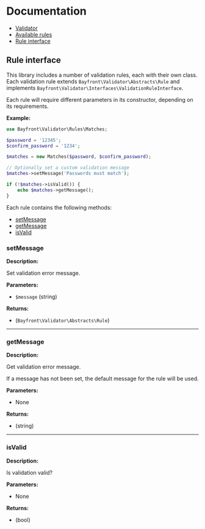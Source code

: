 # Documentation

- [Validator](validator.md)
- [Available rules](rules.md)
- [Rule interface](#rule-interface)

## Rule interface

This library includes a number of validation rules, each with their own class.
Each validation rule extends `Bayfront\Validator\Abstracts\Rule` and implements
`Bayfront\Validator\Interfaces\ValidationRuleInterface`.

Each rule will require different parameters in its constructor, depending on its requirements.

**Example:**

```php
use Bayfront\Validator\Rules\Matches;

$password = '12345';
$confirm_password = '1234';

$matches = new Matches($password, $confirm_password);

// Optionally set a custom validation message
$matches->setMessage('Passwords must match');

if (!$matches->isValid()) {
    echo $matches->getMessage();
}
```

Each rule contains the following methods:

- [setMessage](#setmessage)
- [getMessage](#getmessage)
- [isValid](#isvalid)

### setMessage

**Description:**

Set validation error message.

**Parameters:**

- `$message` (string)

**Returns:**

- (`Bayfront\Validator\Abstracts\Rule`)

<hr />

### getMessage

**Description:**

Get validation error message.

If a message has not been set, the default message for the rule will be used.

**Parameters:**

- None

**Returns:**

- (string)

<hr />

### isValid

**Description:**

Is validation valid?

**Parameters:**

- None

**Returns:**

- (bool)